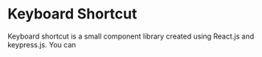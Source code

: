 # Keyboard Shortcut

Keyboard shortcut is a small component library created using React.js and keypress.js.
You can
